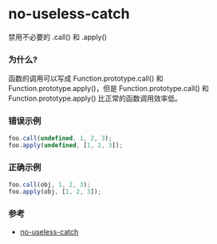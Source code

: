 # no-useless-catch

禁用不必要的 .call() 和 .apply()

### 为什么?

函数的调用可以写成 Function.prototype.call() 和 Function.prototype.apply()，但是 Function.prototype.call() 和 Function.prototype.apply() 比正常的函数调用效率低。

### 错误示例

```js
foo.call(undefined, 1, 2, 3);
foo.apply(undefined, [1, 2, 3]);
```

### 正确示例

```js
foo.call(obj, 1, 2, 3);
foo.apply(obj, [1, 2, 3]);
```

### 参考

- [no-useless-catch](https://eslint.org/docs/rules/no-useless-catch)
